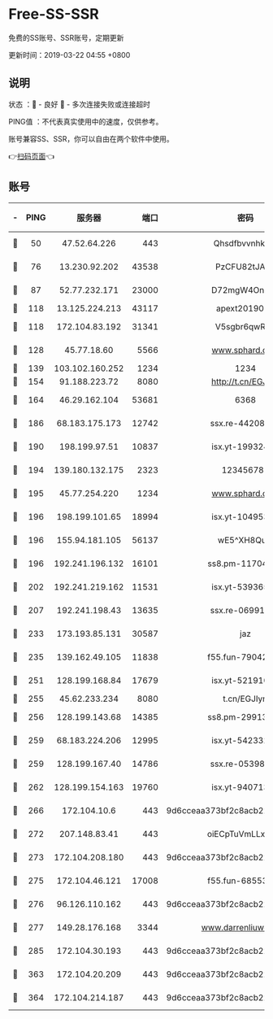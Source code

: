 # Free-SS-SSR

免费的SS账号、SSR账号，定期更新

更新时间：2019-03-22 04:55 +0800

## 说明

状态     ：🙂 - 良好 🙁 - 多次连接失败或连接超时

PING值   ：不代表真实使用中的速度，仅供参考。

账号兼容SS、SSR，你可以自由在两个软件中使用。

👉[扫码页面](https://liesauer.github.io/Free-SS-SSR/)👈

## 账号

|-|PING|服务器|端口|密码|加密方式|区域|
|:----:|:----:|:-----:|-----:|:----:|:----:|:----:|
|🙂|50|47.52.64.226|443|Qhsdfbvvnhkm1|aes-256-cfb|HK|
|🙂|76|13.230.92.202|43538|PzCFU82tJAdZ|aes-256-cfb|JP|
|🙂|87|52.77.232.171|23000|D72mgW4OnJDc|aes-256-cfb|SG|
|🙂|118|13.125.224.213|43117|apext2019005|chacha20|KR|
|🙂|118|172.104.83.192|31341|V5sgbr6qwRg1|aes-256-cfb|JP|
|🙂|128|45.77.18.60|5566|www.sphard.com|aes-256-cfb|JP|
|🙂|139|103.102.160.252|1234|1234|rc4-md5|JP|
|🙂|154|91.188.223.72|8080|http://t.cn/EGJIyrl|rc4-md5|RU|
|🙂|164|46.29.162.104|53681|6368|aes-256-ctr|RU|
|🙂|186|68.183.175.173|12742|ssx.re-44208034|aes-256-cfb|US|
|🙂|190|198.199.97.51|10837|isx.yt-19932422|aes-256-cfb|US|
|🙂|194|139.180.132.175|2323|123456789|aes-256-cfb|SG|
|🙂|195|45.77.254.220|1234|www.sphard.com|aes-256-cfb|SG|
|🙂|196|198.199.101.65|18994|isx.yt-10495356|aes-256-cfb|US|
|🙂|196|155.94.181.105|56137|wE5^XH8Quw|aes-256-cfb|US|
|🙂|196|192.241.196.132|16101|ss8.pm-11704063|aes-256-cfb|US|
|🙂|202|192.241.219.162|11531|isx.yt-53936581|aes-256-cfb|US|
|🙂|207|192.241.198.43|13635|ssx.re-06991700|aes-256-cfb|US|
|🙂|233|173.193.85.131|30587|jaz|aes-256-cfb|US|
|🙂|235|139.162.49.105|11838|f55.fun-79042752|aes-256-cfb|SG|
|🙂|251|128.199.168.84|17679|isx.yt-52191057|aes-256-cfb|SG|
|🙂|255|45.62.233.234|8080|t.cn/EGJIyrl|rc4-md5|CA|
|🙂|256|128.199.143.68|14385|ss8.pm-29913305|aes-256-cfb|SG|
|🙂|259|68.183.224.206|12995|isx.yt-54233279|aes-256-cfb|SG|
|🙂|259|128.199.167.40|14786|ssx.re-05398276|aes-256-cfb|SG|
|🙂|262|128.199.154.163|19760|isx.yt-94071337|aes-256-cfb|SG|
|🙂|266|172.104.10.6|443|9d6cceaa373bf2c8acb22e60b6a58be6|aes-256-cfb|US|
|🙂|272|207.148.83.41|443|oiECpTuVmLLxk4Ts|aes-256-cfb|AU|
|🙂|273|172.104.208.180|443|9d6cceaa373bf2c8acb22e60b6a58be6|aes-256-cfb|US|
|🙂|275|172.104.46.121|17008|f55.fun-68553317|aes-256-cfb|SG|
|🙂|276|96.126.110.162|443|9d6cceaa373bf2c8acb22e60b6a58be6|aes-256-cfb|US|
|🙂|277|149.28.176.168|3344|www.darrenliuwei.com|aes-256-cfb|AU|
|🙂|285|172.104.30.193|443|9d6cceaa373bf2c8acb22e60b6a58be6|aes-256-cfb|US|
|🙂|363|172.104.20.209|443|9d6cceaa373bf2c8acb22e60b6a58be6|aes-256-cfb|US|
|🙂|364|172.104.214.187|443|9d6cceaa373bf2c8acb22e60b6a58be6|aes-256-cfb|US|
